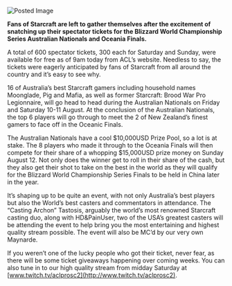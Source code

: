 ![Posted Image](http://i47.tinypic.com/1zn4o4p.jpg)





**Fans of Starcraft are left to gather themselves after the excitement of snatching up their spectator tickets for the Blizzard World Championship Series Australian Nationals and Oceania Finals.**




A total of 600 spectator tickets, 300 each for Saturday and Sunday, were available for free as of 9am today from ACL’s website. Needless to say, the tickets were eagerly anticipated by fans of Starcraft from all around the country and it’s easy to see why.





16 of Australia’s best Starcraft gamers including household names Moonglade, Pig and Mafia, as well as former Starcraft: Brood War Pro Legionnaire, will go head to head during the Australian Nationals on Friday and Saturday 10-11 August. At the conclusion of the Australian Nationals, the top 6 players will go through to meet the 2 of New Zealand’s finest gamers to face off in the Oceanic Finals.





The Australian Nationals have a cool $10,000USD Prize Pool, so a lot is at stake. The 8 players who made it through to the Oceania Finals will then compete for their share of a whopping $15,000USD prize money on Sunday August 12. Not only does the winner get to roll in their share of the cash, but they also get their shot to take on the best in the world as they will qualify for the Blizzard World Championship Series Finals to be held in China later in the year.





It’s shaping up to be quite an event, with not only Australia’s best players but also the World’s best casters and commentators in attendance. The “Casting Archon” Tastosis, arguably the world’s most renowned Starcraft casting duo, along with HD&PainUser, two of the USA’s greatest casters will be attending the event to help bring you the most entertaining and highest quality stream possible. The event will also be MC’d by our very own Maynarde.





If you weren’t one of the lucky people who got their ticket, never fear, as there will be some ticket giveaways happening over coming weeks. You can also tune in to our high quality stream from midday Saturday at 
[www.twitch.tv/aclprosc2](http://www.twitch.tv/aclprosc2).